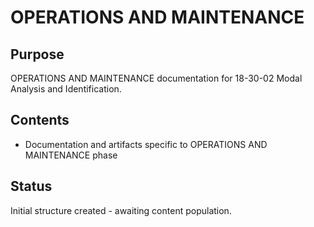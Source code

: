 # OPERATIONS AND MAINTENANCE

## Purpose
OPERATIONS AND MAINTENANCE documentation for 18-30-02 Modal Analysis and Identification.

## Contents
- Documentation and artifacts specific to OPERATIONS AND MAINTENANCE phase

## Status
Initial structure created - awaiting content population.
